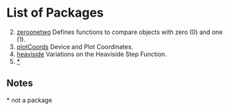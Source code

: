 List of Packages
================

2. [zeroonetwo](../../2/0) Defines functions to compare objects with zero (0) and one (1).
11. [plotCoords](../../1/0) Device and Plot Coordinates.
12. [heaviside](../../1/2) Variations on the Heaviside Step Function.
13. [\*](#Notes)

Notes
-----

<a name="Notes">

\* not a package


